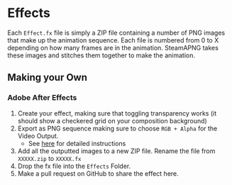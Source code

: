 # Effects

Each `Effect.fx` file is simply a ZIP file containing a number of PNG images that make up the animation sequence. Each file is numbered from 0 to X depending on how many frames are in the animation. 
SteamAPNG takes these images and stitches them together to make the animation. 

## Making your Own

### Adobe After Effects

1. Create your effect, making sure that toggling transparency works (it should show a checkered grid on your composition background) 
2. Export as PNG sequence making sure to choose `RGB + Alpha` for the Video Output. 
    - See [here](https://www.premiumbeat.com/blog/quick-tip-exporting-with-alpha-channels-in-after-effects/) for detailed instructions
3. Add all the outputted images to a new ZIP file. Rename the file from `XXXXX.zip` to `XXXXX.fx`
4. Drop the fx file into the `Effects` Folder.
5. Make a pull request on GitHub to share the effect here. 
